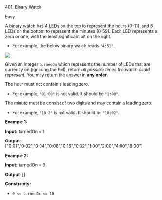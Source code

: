 401\. Binary Watch

Easy

A binary watch has 4 LEDs on the top to represent the hours (0-11), and 6 LEDs on the bottom to represent the minutes (0-59). Each LED represents a zero or one, with the least significant bit on the right.

*   For example, the below binary watch reads `"4:51"`.

![](https://assets.leetcode.com/uploads/2021/04/08/binarywatch.jpg)

Given an integer `turnedOn` which represents the number of LEDs that are currently on (ignoring the PM), return _all possible times the watch could represent_. You may return the answer in **any order**.

The hour must not contain a leading zero.

*   For example, `"01:00"` is not valid. It should be `"1:00"`.

The minute must be consist of two digits and may contain a leading zero.

*   For example, `"10:2"` is not valid. It should be `"10:02"`.

**Example 1:**

**Input:** turnedOn = 1

**Output:** ["0:01","0:02","0:04","0:08","0:16","0:32","1:00","2:00","4:00","8:00"]

**Example 2:**

**Input:** turnedOn = 9

**Output:** []

**Constraints:**

*   `0 <= turnedOn <= 10`